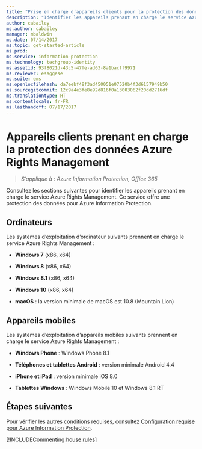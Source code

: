 ```yaml
---
title: "Prise en charge d’appareils clients pour la protection des données - AIP"
description: "Identifiez les appareils prenant en charge le service Azure Rights Management d’Azure Information Protection."
author: cabailey
ms.author: cabailey
manager: mbaldwin
ms.date: 07/14/2017
ms.topic: get-started-article
ms.prod: 
ms.service: information-protection
ms.technology: techgroup-identity
ms.assetid: 93f8021d-43c5-47fe-ad63-8a1bacff9971
ms.reviewer: esaggese
ms.suite: ems
ms.openlocfilehash: da7eebf48f3ad450051e07520b4f3d6157949b50
ms.sourcegitcommit: 12c9a4e3fe8e92d816f0a13003062f20dd2716df
ms.translationtype: HT
ms.contentlocale: fr-FR
ms.lasthandoff: 07/17/2017
---
```

# <a name="client-devices-that-support-azure-rights-management-data-protection"></a>Appareils clients prenant en charge la protection des données Azure Rights Management

>*S’applique à : Azure Information Protection, Office 365*

Consultez les sections suivantes pour identifier les appareils prenant en charge le service Azure Rights Management. Ce service offre une protection des données pour Azure Information Protection.

## <a name="computers"></a>Ordinateurs
Les systèmes d’exploitation d’ordinateur suivants prennent en charge le service Azure Rights Management :

-   **Windows 7** (x86, x64)

-   **Windows 8** (x86, x64)

-   **Windows 8.1** (x86, x64)

-   **Windows 10** (x86, x64)

-   **macOS** : la version minimale de macOS est 10.8 (Mountain Lion)

## <a name="mobile-devices"></a>Appareils mobiles
Les systèmes d’exploitation d’appareils mobiles suivants prennent en charge le service Azure Rights Management :

-   **Windows Phone** : Windows Phone 8.1

-   **Téléphones et tablettes Android** : version minimale Android 4.4

-   **iPhone et iPad** : version minimale iOS 8.0

-   **Tablettes Windows** : Windows Mobile 10 et Windows 8.1 RT


## <a name="next-steps"></a>Étapes suivantes
Pour vérifier les autres conditions requises, consultez [Configuration requise pour Azure Information Protection](requirements-azure-rms.md).

[!INCLUDE[Commenting house rules](../includes/houserules.md)]
